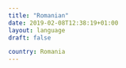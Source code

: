 ```yaml
---
title: "Romanian"
date: 2019-02-08T12:38:19+01:00
layout: language
draft: false

country: Romania
---
```



